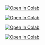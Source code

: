 [![Open In Colab](https://colab.research.google.com/assets/colab-badge.svg)](https://colab.research.google.com/github/Azarodnyuk/MLatURL2021/blob/main/day%204/07-python-Titanic.ipynb)

[![Open In Colab](https://colab.research.google.com/assets/colab-badge.svg)](https://colab.research.google.com/github/Azarodnyuk/MLatURL2021/blob/main/day%204/07-python-Titanic.ipynb)

[![Open In Colab](https://colab.research.google.com/assets/colab-badge.svg)](https://colab.research.google.com/github/Azarodnyuk/MLatURL2021/blob/main/day%204/07-python-Titanic.ipynb)

[![Open In Colab](https://colab.research.google.com/assets/colab-badge.svg)](https://colab.research.google.com/github/Azarodnyuk/MLatURL2021/blob/main/day%204/07-python-Titanic.ipynb)
